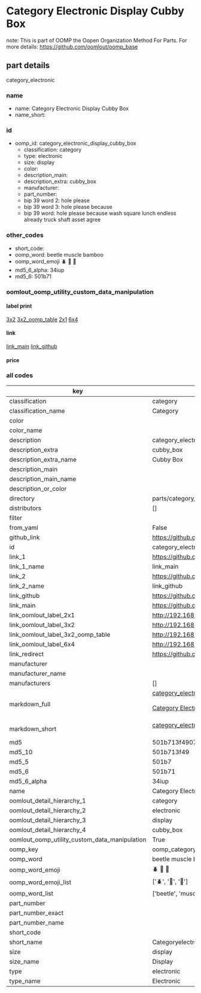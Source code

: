 # Category Electronic Display Cubby Box  

note: This is part of OOMP the Oopen Organization Method For Parts. For more details: https://github.com/oomlout/oomp_base

##  part details
  



category_electronic



### name
* name: Category Electronic Display Cubby Box
* name_short: 
### id
* oomp_id: category_electronic_display_cubby_box
  * classification: category
  * type: electronic
  * size: display
  * color: 
  * description_main: 
  * description_extra: cubby_box
  * manufacturer: 
  * part_number: 
  * bip 39 word 2: hole please
  * bip 39 word 3: hole please because
  * bip 39 word: hole please because wash square lunch endless already truck shaft asset agree

### other_codes
* short_code: 
* oomp_word: beetle muscle bamboo
* oomp_word_emoji :beetle: :muscle: :bamboo:
* md5_6_alpha: 34iup
* md5_6: 501b71






### oomlout_oomp_utility_custom_data_manipulation
#### label print
[3x2](http://192.168.1.245:1112/?label=oomp%2034iup)
[3x2_oomp_table](http://192.168.1.108:1112/?label=oomp%2034iup)
[2x1](http://192.168.1.242:1112/?label=oomp%2034iup)
[6x4](http://192.168.1.55:1112/?label=oomp%2034iup)    

#### link

[link_main](https://github.com/oomlout/oomlout_oomp_version_1_messy/tree/main/parts/category_electronic_display_cubby_box) [link_github](https://github.com/oomlout/oomlout_oomp_version_1_messy/tree/main/parts/category_electronic_display_cubby_box)                             

#### price







### all codes 
| key | value |  
| --- | --- |  
| classification | category |  
| classification_name | Category |  
| color |  |  
| color_name |  |  
| description | category_electronic |  
| description_extra | cubby_box |  
| description_extra_name | Cubby Box |  
| description_main |  |  
| description_main_name |  |  
| description_or_color |   |  
| directory | parts/category_electronic_display_cubby_box |  
| distributors | [] |  
| filter |  |  
| from_yaml | False |  
| github_link | https://github.com/oomlout/oomlout_oomp_part_src/tree/main/parts/category_electronic_display_cubby_box |  
| id | category_electronic_display_cubby_box |  
| link_1 | https://github.com/oomlout/oomlout_oomp_version_1_messy/tree/main/parts/category_electronic_display_cubby_box |  
| link_1_name | link_main |  
| link_2 | https://github.com/oomlout/oomlout_oomp_version_1_messy/tree/main/parts/category_electronic_display_cubby_box |  
| link_2_name | link_github |  
| link_github | https://github.com/oomlout/oomlout_oomp_version_1_messy/tree/main/parts/category_electronic_display_cubby_box |  
| link_main | https://github.com/oomlout/oomlout_oomp_version_1_messy/tree/main/parts/category_electronic_display_cubby_box |  
| link_oomlout_label_2x1 | http://192.168.1.242:1112/?label=oomp%2034iup |  
| link_oomlout_label_3x2 | http://192.168.1.245:1112/?label=oomp%2034iup |  
| link_oomlout_label_3x2_oomp_table | http://192.168.1.108:1112/?label=oomp%2034iup |  
| link_oomlout_label_6x4 | http://192.168.1.55:1112/?label=oomp%2034iup |  
| link_redirect | https://github.com/oomlout/oomlout_oomp_version_1_messy/tree/main/parts/category_electronic_display_cubby_box |  
| manufacturer |  |  
| manufacturer_name |  |  
| manufacturers | [] |  
| markdown_full | [category_electronic_display_cubby_box](none)<br>[](none)<br>[Category Electronic Display Cubby Box](none)<br><br> |  
| markdown_short | [category_electronic_display_cubby_box](none)<br><br> |  
| md5 | 501b713f4907293614e9bf7627a99b65 |  
| md5_10 | 501b713f49 |  
| md5_5 | 501b7 |  
| md5_6 | 501b71 |  
| md5_6_alpha | 34iup |  
| name | Category Electronic Display Cubby Box |  
| oomlout_detail_hierarchy_1 | category |  
| oomlout_detail_hierarchy_2 | electronic |  
| oomlout_detail_hierarchy_3 | display |  
| oomlout_detail_hierarchy_4 | cubby_box |  
| oomlout_oomp_utility_custom_data_manipulation | True |  
| oomp_key | oomp_category_electronic_display_cubby_box |  
| oomp_word | beetle muscle bamboo |  
| oomp_word_emoji | :beetle: :muscle: :bamboo: |  
| oomp_word_emoji_list | [':beetle:', ':muscle:', ':bamboo:'] |  
| oomp_word_list | ['beetle', 'muscle', 'bamboo'] |  
| part_number |  |  
| part_number_exact |  |  
| part_number_name |  |  
| short_code |  |  
| short_name | Categoryelectronic |  
| size | display |  
| size_name | Display |  
| type | electronic |  
| type_name | Electronic |  
